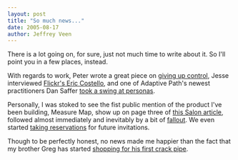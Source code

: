 ```yaml
--- 
layout: post
title: "So much news..."
date: 2005-08-17
author: Jeffrey Veen
---
```

There is a lot going on, for sure, just not much time to write about it. So I'll point you in a few places, instead. 

With regards to work, Peter wrote a great piece on <a href="http://www.adaptivepath.com/publications/essays/archives/000501.php">giving up control</a>, Jesse interviewed <a href="http://www.adaptivepath.com/publications/essays/archives/000519.php">Flickr's Eric Costello</a>, and one of Adaptive Path's newest practitioners Dan Saffer <a href="http://www.adaptivepath.com/publications/essays/archives/000524.php">took a swing at personas</a>.

Personally, I was stoked to see the fist public mention of the product I've been building, Measure Map, show up on page three of <a href="http://www.salon.com/tech/feature/2005/08/10/37signals/index.html">this Salon article</a>, followed almost immediately and inevitably by a bit of <a href="http://businesslogs.com/big_ideas/adaptive_path_secret_project_vs_shaun_inmans_mint.php">fallout</a>. We even started <a href="http://www.measuremap.com/">taking reservations</a> for future invitations.

Though to be perfectly honest, no news made me happier than the fact that my brother Greg has started <a href="http://www.veen.com/greg/archives/000767.html">shopping for his first crack pipe</a>.
&#8203;
